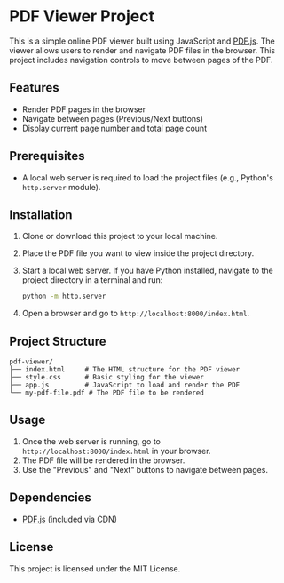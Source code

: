 
# PDF Viewer Project

This is a simple online PDF viewer built using JavaScript and [PDF.js](https://mozilla.github.io/pdf.js/). The viewer allows users to render and navigate PDF files in the browser. This project includes navigation controls to move between pages of the PDF.

## Features

- Render PDF pages in the browser
- Navigate between pages (Previous/Next buttons)
- Display current page number and total page count

## Prerequisites

- A local web server is required to load the project files (e.g., Python's `http.server` module).

## Installation

1. Clone or download this project to your local machine.

2. Place the PDF file you want to view inside the project directory.

3. Start a local web server. If you have Python installed, navigate to the project directory in a terminal and run:
    ```bash
    python -m http.server
    ```

4. Open a browser and go to `http://localhost:8000/index.html`.

## Project Structure

```
pdf-viewer/
├── index.html     # The HTML structure for the PDF viewer
├── style.css      # Basic styling for the viewer
├── app.js         # JavaScript to load and render the PDF
└── my-pdf-file.pdf # The PDF file to be rendered
```

## Usage

1. Once the web server is running, go to `http://localhost:8000/index.html` in your browser.
2. The PDF file will be rendered in the browser.
3. Use the "Previous" and "Next" buttons to navigate between pages.

## Dependencies

- [PDF.js](https://mozilla.github.io/pdf.js/) (included via CDN)

## License

This project is licensed under the MIT License.
